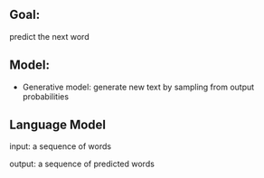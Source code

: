 Goal:
---
predict the next word

Model:
---
* Generative model: generate new text by sampling from output probabilities

Language Model
---

input: a sequence of words

output: a sequence of predicted words
